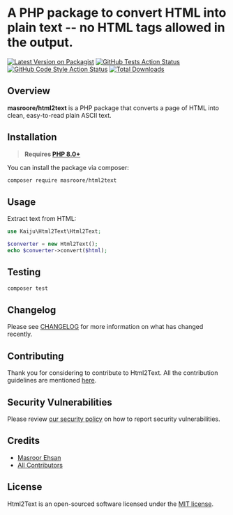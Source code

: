 # A PHP package to convert HTML into plain text -- no HTML tags allowed in the output.

[![Latest Version on Packagist](https://img.shields.io/packagist/v/masroore/html2text.svg?style=flat-square)](https://packagist.org/packages/masroore/html2text)
[![GitHub Tests Action Status](https://img.shields.io/github/workflow/status/masroore/php-html2text/run-tests?label=tests)](https://github.com/masroore/php-html2text/actions?query=workflow%3Arun-tests+branch%3Amain)
[![GitHub Code Style Action Status](https://img.shields.io/github/workflow/status/masroore/php-html2text/Check%20&%20fix%20styling?label=code%20style)](https://github.com/masroore/php-html2text/actions?query=workflow%3A"Check+%26+fix+styling"+branch%3Amain)
[![Total Downloads](https://img.shields.io/packagist/dt/masroore/html2text.svg?style=flat-square)](https://packagist.org/packages/masroore/html2text)

## Overview ##

**masroore/html2text** is a PHP package that converts a page of HTML into clean, easy-to-read plain ASCII text.

## Installation

> **Requires [PHP 8.0+](https://php.net/releases/)**

You can install the package via composer:

```bash
composer require masroore/html2text
```

## Usage

Extract text from HTML:

```php
use Kaiju\Html2Text\Html2Text;

$converter = new Html2Text();
echo $converter->convert($html);
```

## Testing

```bash
composer test
```

## Changelog

Please see [CHANGELOG](CHANGELOG.md) for more information on what has changed recently.

## Contributing

Thank you for considering to contribute to Html2Text. All the contribution guidelines are mentioned [here](CONTRIBUTING.md).

## Security Vulnerabilities

Please review [our security policy](../../security/policy) on how to report security vulnerabilities.

## Credits

- [Masroor Ehsan](https://github.com/masroore)
- [All Contributors](../../contributors)

## License

Html2Text is an open-sourced software licensed under the [MIT license](LICENSE.md).
